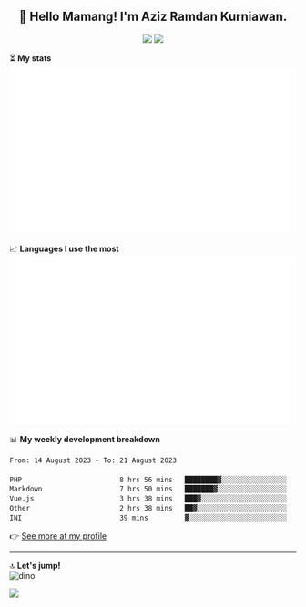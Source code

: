 <h2 align="center">👋 Hello Mamang! I'm Aziz Ramdan Kurniawan.</h2>  
<p align="center">
  <img src="https://komarev.com/ghpvc/?username=azizramdan">
  <img src="https://wakatime.com/badge/user/90056fa0-4c31-4eca-954e-2a3ac05896f9.svg">
</p>
    
⏳ **My stats**  
![](https://raw.githubusercontent.com/azizramdan/github-stats/master/generated/overview.svg#gh-dark-mode-only)

📈 **Languages I use the most**  
![](https://raw.githubusercontent.com/azizramdan/github-stats/master/generated/languages.svg#gh-dark-mode-only)

📊 **My weekly development breakdown**
<!--START_SECTION:waka-->

```txt
From: 14 August 2023 - To: 21 August 2023

PHP                        8 hrs 56 mins   ████████▓░░░░░░░░░░░░░░░░   35.18 %
Markdown                   7 hrs 50 mins   ███████▓░░░░░░░░░░░░░░░░░   30.84 %
Vue.js                     3 hrs 38 mins   ███▓░░░░░░░░░░░░░░░░░░░░░   14.32 %
Other                      2 hrs 38 mins   ██▓░░░░░░░░░░░░░░░░░░░░░░   10.40 %
INI                        39 mins         ▓░░░░░░░░░░░░░░░░░░░░░░░░   02.60 %
```

<!--END_SECTION:waka-->
👉 [See more at my profile](https://wakatime.com/@azizramdan)
***
🔝 **Let's jump!**  
![dino](https://raw.githubusercontent.com/azizramdan/azizramdan/master/dino.gif)  

![](https://hit.yhype.me/github/profile?user_id=27954794)
